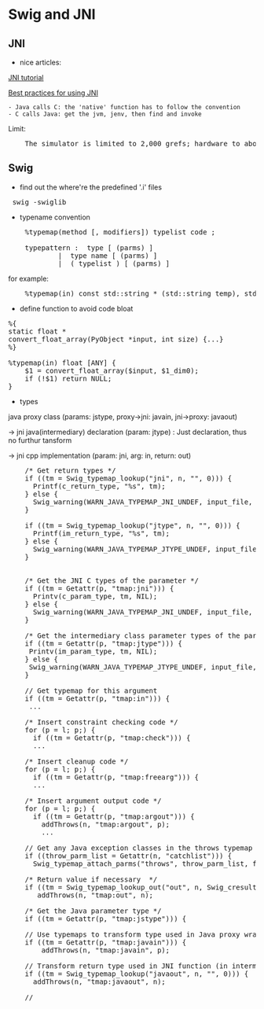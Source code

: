 # Swig and JNI

## JNI

- nice articles:

[JNI tutorial](http://www.ibm.com/developerworks/java/tutorials/j-jni/j-jni.html)

[Best practices for using JNI](https://www.ibm.com/developerworks/library/j-jni/)

	- Java calls C: the 'native' function has to follow the convention
	- C calls Java: get the jvm, jenv, then find and invoke


Limit:

<pre>
	The simulator is limited to 2,000 grefs; hardware to about 52,000
</pre>

## Swig

- find out the where're the predefined '.i' files

<pre> swig -swiglib </pre>

- typename convention

<pre>
	%typemap(method [, modifiers]) typelist code ;

	typepattern :  type [ (parms) ]
            |  type name [ (parms) ]
            |  ( typelist ) [ (parms) ]
</pre>

for example:

<pre>
	%typemap(in) const std::string * (std::string temp), std::string * (std::string temp)
</pre>

- define function to avoid code bloat

<pre>
%{
static float *
convert_float_array(PyObject *input, int size) {...}
%}

%typemap(in) float [ANY] {
    $1 = convert_float_array($input, $1_dim0);
    if (!$1) return NULL;
}
</pre>

- types

java proxy class (params: jstype, proxy->jni: javain, jni->proxy: javaout) 

-> jni java(intermediary) declaration (param: jtype) : Just declaration, thus no furthur tansform

-> jni cpp implementation (param: jni, arg: in, return: out)

<pre>
	/* Get return types */
    if ((tm = Swig_typemap_lookup("jni", n, "", 0))) {
      Printf(c_return_type, "%s", tm);
    } else {
      Swig_warning(WARN_JAVA_TYPEMAP_JNI_UNDEF, input_file, line_number, "No jni typemap defined for %s\n", SwigType_str(t, 0));
    }

    if ((tm = Swig_typemap_lookup("jtype", n, "", 0))) {
      Printf(im_return_type, "%s", tm);
    } else {
      Swig_warning(WARN_JAVA_TYPEMAP_JTYPE_UNDEF, input_file, line_number, "No jtype typemap defined for %s\n", SwigType_str(t, 0));
    }


    /* Get the JNI C types of the parameter */
    if ((tm = Getattr(p, "tmap:jni"))) {
      Printv(c_param_type, tm, NIL);
    } else {
      Swig_warning(WARN_JAVA_TYPEMAP_JNI_UNDEF, input_file, line_number, "No jni typemap defined for %s\n", SwigType_str(pt, 0));
    }

    /* Get the intermediary class parameter types of the parameter */
    if ((tm = Getattr(p, "tmap:jtype"))) {
     Printv(im_param_type, tm, NIL);
    } else {
     Swig_warning(WARN_JAVA_TYPEMAP_JTYPE_UNDEF, input_file, line_number, "No jtype typemap defined for %s\n", SwigType_str(pt, 0));
    }

    // Get typemap for this argument
    if ((tm = Getattr(p, "tmap:in"))) {
     ...

    /* Insert constraint checking code */
    for (p = l; p;) {
      if ((tm = Getattr(p, "tmap:check"))) {
      ...

   	/* Insert cleanup code */
   	for (p = l; p;) {
      if ((tm = Getattr(p, "tmap:freearg"))) {
      ...

    /* Insert argument output code */
    for (p = l; p;) {
      if ((tm = Getattr(p, "tmap:argout"))) {
        addThrows(n, "tmap:argout", p);
        ...

    // Get any Java exception classes in the throws typemap
    if ((throw_parm_list = Getattr(n, "catchlist"))) {
      Swig_typemap_attach_parms("throws", throw_parm_list, f);

    /* Return value if necessary  */
    if ((tm = Swig_typemap_lookup_out("out", n, Swig_cresult_name(), f, actioncode))) {
       addThrows(n, "tmap:out", n);

    /* Get the Java parameter type */
    if ((tm = Getattr(p, "tmap:jstype"))) {

    // Use typemaps to transform type used in Java proxy wrapper (in proxy class) to type used in JNI function (in intermediary class)
    if ((tm = Getattr(p, "tmap:javain"))) {
        addThrows(n, "tmap:javain", p);

    // Transform return type used in JNI function (in intermediary class) to type used in Java wrapper function (in proxy class)
    if ((tm = Swig_typemap_lookup("javaout", n, "", 0))) {
      addThrows(n, "tmap:javaout", n);

    // 
</pre>